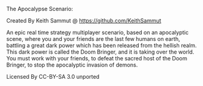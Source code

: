 The Apocalypse Scenario:


Created By Keith Sammut @ https://github.com/KeithSammut


An epic real time strategy multiplayer scenario, based on an apocalyptic scene, where you and your friends are the last few humans on earth, battling a great dark power which has been released from the hellish realm. This dark power is called the Doom Bringer, and it is taking over the world. You must work with your friends, to defeat the sacred host of the Doom Bringer, to stop the apocalyptic invasion of demons.


Licensed By CC-BY-SA 3.0 unported